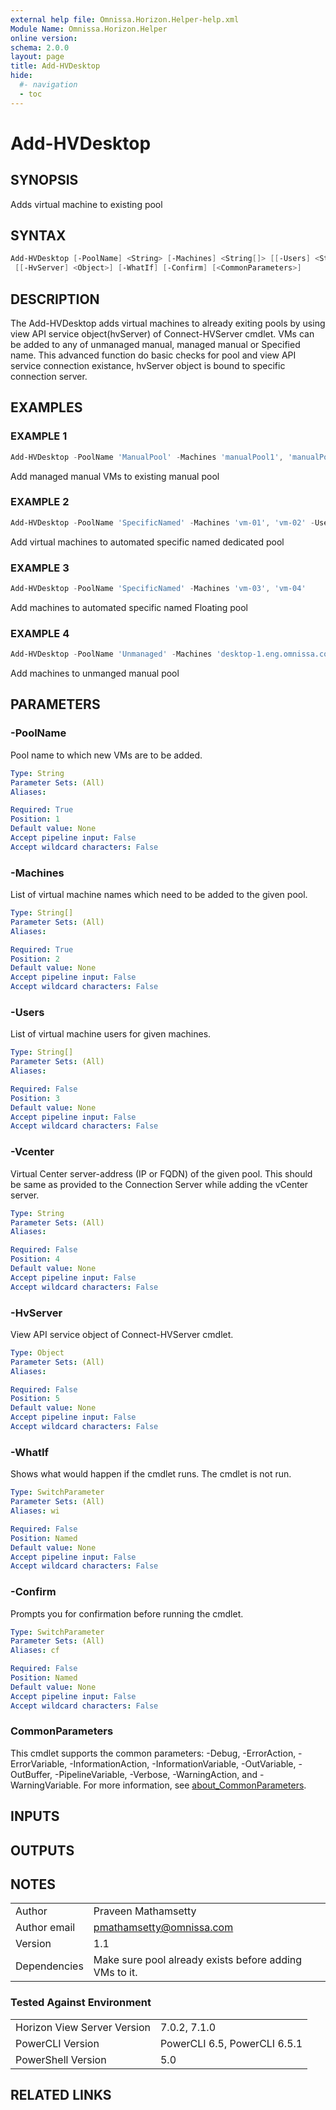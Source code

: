 ```yaml
---
external help file: Omnissa.Horizon.Helper-help.xml
Module Name: Omnissa.Horizon.Helper
online version:
schema: 2.0.0
layout: page
title: Add-HVDesktop
hide:
  #- navigation
  - toc
---
```


# Add-HVDesktop

## SYNOPSIS
Adds virtual machine to existing pool

## SYNTAX

```powershell
Add-HVDesktop [-PoolName] <String> [-Machines] <String[]> [[-Users] <String[]>] [[-Vcenter] <String>]
 [[-HvServer] <Object>] [-WhatIf] [-Confirm] [<CommonParameters>]
```

## DESCRIPTION
The Add-HVDesktop adds virtual machines to already exiting pools by using view API service object(hvServer) of Connect-HVServer cmdlet.
VMs can be added to any of unmanaged manual, managed manual or Specified name.
This advanced function do basic checks for pool and view API service connection existance, hvServer object is bound to specific connection server.

## EXAMPLES

### EXAMPLE 1
```powershell
Add-HVDesktop -PoolName 'ManualPool' -Machines 'manualPool1', 'manualPool2' -Confirm:$false
```

Add managed manual VMs to existing manual pool

### EXAMPLE 2
```powershell
Add-HVDesktop -PoolName 'SpecificNamed' -Machines 'vm-01', 'vm-02' -Users 'user1', 'user2'
```

Add virtual machines to automated specific named dedicated pool

### EXAMPLE 3
```powershell
Add-HVDesktop -PoolName 'SpecificNamed' -Machines 'vm-03', 'vm-04'
```

Add machines to automated specific named Floating pool

### EXAMPLE 4
```powershell
Add-HVDesktop -PoolName 'Unmanaged' -Machines 'desktop-1.eng.omnissa.com'
```

Add machines to unmanged manual pool

## PARAMETERS

### -PoolName
Pool name to which new VMs are to be added.

```yaml
Type: String
Parameter Sets: (All)
Aliases:

Required: True
Position: 1
Default value: None
Accept pipeline input: False
Accept wildcard characters: False
```

### -Machines
List of virtual machine names which need to be added to the given pool.

```yaml
Type: String[]
Parameter Sets: (All)
Aliases:

Required: True
Position: 2
Default value: None
Accept pipeline input: False
Accept wildcard characters: False
```

### -Users
List of virtual machine users for given machines.

```yaml
Type: String[]
Parameter Sets: (All)
Aliases:

Required: False
Position: 3
Default value: None
Accept pipeline input: False
Accept wildcard characters: False
```

### -Vcenter
Virtual Center server-address (IP or FQDN) of the given pool.
This should be same as provided to the Connection Server while adding the vCenter server.

```yaml
Type: String
Parameter Sets: (All)
Aliases:

Required: False
Position: 4
Default value: None
Accept pipeline input: False
Accept wildcard characters: False
```

### -HvServer
View API service object of Connect-HVServer cmdlet.

```yaml
Type: Object
Parameter Sets: (All)
Aliases:

Required: False
Position: 5
Default value: None
Accept pipeline input: False
Accept wildcard characters: False
```

### -WhatIf
Shows what would happen if the cmdlet runs.
The cmdlet is not run.

```yaml
Type: SwitchParameter
Parameter Sets: (All)
Aliases: wi

Required: False
Position: Named
Default value: None
Accept pipeline input: False
Accept wildcard characters: False
```

### -Confirm
Prompts you for confirmation before running the cmdlet.

```yaml
Type: SwitchParameter
Parameter Sets: (All)
Aliases: cf

Required: False
Position: Named
Default value: None
Accept pipeline input: False
Accept wildcard characters: False
```

### CommonParameters
This cmdlet supports the common parameters: -Debug, -ErrorAction, -ErrorVariable, -InformationAction, -InformationVariable, -OutVariable, -OutBuffer, -PipelineVariable, -Verbose, -WarningAction, and -WarningVariable. For more information, see [about_CommonParameters](http://go.microsoft.com/fwlink/?LinkID=113216).

## INPUTS

## OUTPUTS

## NOTES

| | |
|-|-|
| Author | Praveen Mathamsetty |
| Author email | pmathamsetty@omnissa.com |
| Version | 1.1 |
| Dependencies | Make sure pool already exists before adding VMs to it. |


### Tested Against Environment

| | |
|-|-|
| Horizon View Server Version |  7.0.2, 7.1.0 |
| PowerCLI Version |  PowerCLI 6.5, PowerCLI 6.5.1 |
| PowerShell Version |  5.0 |

## RELATED LINKS
